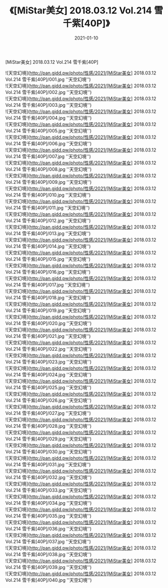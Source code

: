 ﻿---
layout: post
title:  《[MiStar美女] 2018.03.12 Vol.214 雪千紫[40P]》
date:   2021-01-10
img: http://pan.gjdd.pw/photo/性感/2021/[MiStar美女] 2018.03.12 Vol.214 雪千紫[40P]/000.jpg
categories: [美女, 性感, 泳衣]
---

[MiStar美女] 2018.03.12 Vol.214 雪千紫[40P]



![天空幻境](http://pan.gjdd.pw/photo/性感/2021/[MiStar美女] 2018.03.12 Vol.214 雪千紫[40P]/001.jpg ''天空幻境'') <br>
![天空幻境](http://pan.gjdd.pw/photo/性感/2021/[MiStar美女] 2018.03.12 Vol.214 雪千紫[40P]/002.jpg ''天空幻境'') <br>
![天空幻境](http://pan.gjdd.pw/photo/性感/2021/[MiStar美女] 2018.03.12 Vol.214 雪千紫[40P]/003.jpg ''天空幻境'') <br>
![天空幻境](http://pan.gjdd.pw/photo/性感/2021/[MiStar美女] 2018.03.12 Vol.214 雪千紫[40P]/004.jpg ''天空幻境'') <br>
![天空幻境](http://pan.gjdd.pw/photo/性感/2021/[MiStar美女] 2018.03.12 Vol.214 雪千紫[40P]/005.jpg ''天空幻境'') <br>
![天空幻境](http://pan.gjdd.pw/photo/性感/2021/[MiStar美女] 2018.03.12 Vol.214 雪千紫[40P]/006.jpg ''天空幻境'') <br>
![天空幻境](http://pan.gjdd.pw/photo/性感/2021/[MiStar美女] 2018.03.12 Vol.214 雪千紫[40P]/007.jpg ''天空幻境'') <br>
![天空幻境](http://pan.gjdd.pw/photo/性感/2021/[MiStar美女] 2018.03.12 Vol.214 雪千紫[40P]/008.jpg ''天空幻境'') <br>
![天空幻境](http://pan.gjdd.pw/photo/性感/2021/[MiStar美女] 2018.03.12 Vol.214 雪千紫[40P]/009.jpg ''天空幻境'') <br>
![天空幻境](http://pan.gjdd.pw/photo/性感/2021/[MiStar美女] 2018.03.12 Vol.214 雪千紫[40P]/010.jpg ''天空幻境'') <br>
![天空幻境](http://pan.gjdd.pw/photo/性感/2021/[MiStar美女] 2018.03.12 Vol.214 雪千紫[40P]/011.jpg ''天空幻境'') <br>
![天空幻境](http://pan.gjdd.pw/photo/性感/2021/[MiStar美女] 2018.03.12 Vol.214 雪千紫[40P]/012.jpg ''天空幻境'') <br>
![天空幻境](http://pan.gjdd.pw/photo/性感/2021/[MiStar美女] 2018.03.12 Vol.214 雪千紫[40P]/013.jpg ''天空幻境'') <br>
![天空幻境](http://pan.gjdd.pw/photo/性感/2021/[MiStar美女] 2018.03.12 Vol.214 雪千紫[40P]/014.jpg ''天空幻境'') <br>
![天空幻境](http://pan.gjdd.pw/photo/性感/2021/[MiStar美女] 2018.03.12 Vol.214 雪千紫[40P]/015.jpg ''天空幻境'') <br>
![天空幻境](http://pan.gjdd.pw/photo/性感/2021/[MiStar美女] 2018.03.12 Vol.214 雪千紫[40P]/016.jpg ''天空幻境'') <br>
![天空幻境](http://pan.gjdd.pw/photo/性感/2021/[MiStar美女] 2018.03.12 Vol.214 雪千紫[40P]/017.jpg ''天空幻境'') <br>
![天空幻境](http://pan.gjdd.pw/photo/性感/2021/[MiStar美女] 2018.03.12 Vol.214 雪千紫[40P]/018.jpg ''天空幻境'') <br>
![天空幻境](http://pan.gjdd.pw/photo/性感/2021/[MiStar美女] 2018.03.12 Vol.214 雪千紫[40P]/019.jpg ''天空幻境'') <br>
![天空幻境](http://pan.gjdd.pw/photo/性感/2021/[MiStar美女] 2018.03.12 Vol.214 雪千紫[40P]/020.jpg ''天空幻境'') <br>
![天空幻境](http://pan.gjdd.pw/photo/性感/2021/[MiStar美女] 2018.03.12 Vol.214 雪千紫[40P]/021.jpg ''天空幻境'') <br>
![天空幻境](http://pan.gjdd.pw/photo/性感/2021/[MiStar美女] 2018.03.12 Vol.214 雪千紫[40P]/022.jpg ''天空幻境'') <br>
![天空幻境](http://pan.gjdd.pw/photo/性感/2021/[MiStar美女] 2018.03.12 Vol.214 雪千紫[40P]/023.jpg ''天空幻境'') <br>
![天空幻境](http://pan.gjdd.pw/photo/性感/2021/[MiStar美女] 2018.03.12 Vol.214 雪千紫[40P]/024.jpg ''天空幻境'') <br>
![天空幻境](http://pan.gjdd.pw/photo/性感/2021/[MiStar美女] 2018.03.12 Vol.214 雪千紫[40P]/025.jpg ''天空幻境'') <br>
![天空幻境](http://pan.gjdd.pw/photo/性感/2021/[MiStar美女] 2018.03.12 Vol.214 雪千紫[40P]/026.jpg ''天空幻境'') <br>
![天空幻境](http://pan.gjdd.pw/photo/性感/2021/[MiStar美女] 2018.03.12 Vol.214 雪千紫[40P]/027.jpg ''天空幻境'') <br>
![天空幻境](http://pan.gjdd.pw/photo/性感/2021/[MiStar美女] 2018.03.12 Vol.214 雪千紫[40P]/028.jpg ''天空幻境'') <br>
![天空幻境](http://pan.gjdd.pw/photo/性感/2021/[MiStar美女] 2018.03.12 Vol.214 雪千紫[40P]/029.jpg ''天空幻境'') <br>
![天空幻境](http://pan.gjdd.pw/photo/性感/2021/[MiStar美女] 2018.03.12 Vol.214 雪千紫[40P]/030.jpg ''天空幻境'') <br>
![天空幻境](http://pan.gjdd.pw/photo/性感/2021/[MiStar美女] 2018.03.12 Vol.214 雪千紫[40P]/031.jpg ''天空幻境'') <br>
![天空幻境](http://pan.gjdd.pw/photo/性感/2021/[MiStar美女] 2018.03.12 Vol.214 雪千紫[40P]/032.jpg ''天空幻境'') <br>
![天空幻境](http://pan.gjdd.pw/photo/性感/2021/[MiStar美女] 2018.03.12 Vol.214 雪千紫[40P]/033.jpg ''天空幻境'') <br>
![天空幻境](http://pan.gjdd.pw/photo/性感/2021/[MiStar美女] 2018.03.12 Vol.214 雪千紫[40P]/034.jpg ''天空幻境'') <br>
![天空幻境](http://pan.gjdd.pw/photo/性感/2021/[MiStar美女] 2018.03.12 Vol.214 雪千紫[40P]/035.jpg ''天空幻境'') <br>
![天空幻境](http://pan.gjdd.pw/photo/性感/2021/[MiStar美女] 2018.03.12 Vol.214 雪千紫[40P]/036.jpg ''天空幻境'') <br>
![天空幻境](http://pan.gjdd.pw/photo/性感/2021/[MiStar美女] 2018.03.12 Vol.214 雪千紫[40P]/037.jpg ''天空幻境'') <br>
![天空幻境](http://pan.gjdd.pw/photo/性感/2021/[MiStar美女] 2018.03.12 Vol.214 雪千紫[40P]/038.jpg ''天空幻境'') <br>
![天空幻境](http://pan.gjdd.pw/photo/性感/2021/[MiStar美女] 2018.03.12 Vol.214 雪千紫[40P]/039.jpg ''天空幻境'') <br>
![天空幻境](http://pan.gjdd.pw/photo/性感/2021/[MiStar美女] 2018.03.12 Vol.214 雪千紫[40P]/040.jpg ''天空幻境'') <br>